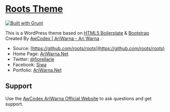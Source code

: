 # [Roots Theme](http://roots.io/)

[![Built with Grunt](https://cdn.gruntjs.com/builtwith.png)](http://gruntjs.com/)

This is a WordPress  theme based on [HTML5 Boilerplate](http://html5boilerplate.com/) & [Bootstrap](http://getbootstrap.com/) Created By [AwCodex | AriWarna - Ari Warna](https://www.ariwarna.net/) .

* Source: [https://github.com/roots/roots](https://github.com/roots/roots)
* Home Page: [AriWarna.Net](https://www.ariwarna.net/)
* Twitter: [@fiorellarie](https://twitter.com/fiorellarie)
* Facebook: [Siwa](http://facebook/com/awcodex/)
* Portfolio:  [AriWarna.Net](https://www.ariwarna.net/portfolio)

 

## Support

Use the [AwCodex AriWarna Official Website](https://www.ariwarna.net/blog/) to ask questions and get support.
